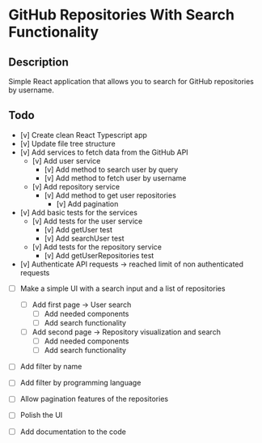 # **GitHub Repositories With Search Functionality**

## **Description**

Simple React application that allows you to search for GitHub repositories by username.

## **Todo**

- [v] Create clean React Typescript app
- [v] Update file tree structure
- [v] Add services to fetch data from the GitHub API
    - [v] Add user service
        - [v] Add method to search user by query
        - [v] Add method to fetch user by username
    - [v] Add repository service
        - [v] Add method to get user repositories
            - [v] Add pagination
- [v] Add basic tests for the services
    - [v] Add tests for the user service
        - [v] Add getUser test
        - [v] Add searchUser test
    - [v] Add tests for the repository service
        - [v] Add getUserRepositories test
- [v] Authenticate API requests -> reached limit of non authenticated requests
- [ ] Make a simple UI with a search input and a list of repositories
    - [ ] Add first page -> User search
        - [ ] Add needed components
        - [ ] Add search functionality
    - [ ] Add second page -> Repository visualization and search
        - [ ] Add needed components
        - [ ] Add search functionality
- [ ] Add filter by name
- [ ] Add filter by programming language
- [ ] Allow pagination features of the repositories
- [ ] Polish the UI
- [ ] Add documentation to the code

